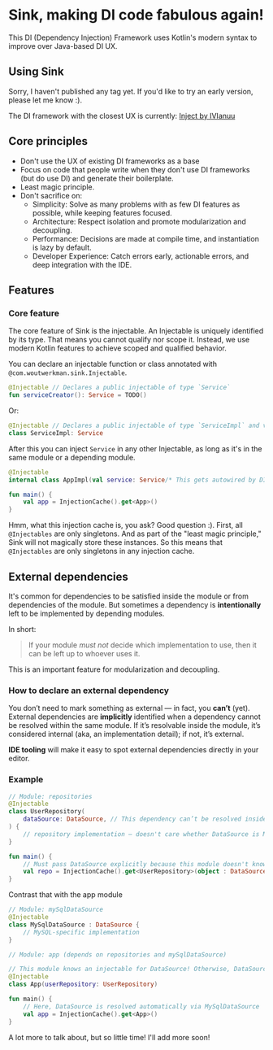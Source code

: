 # Sink, making DI code fabulous again!

This DI (Dependency Injection) Framework uses Kotlin's modern syntax to improve over Java-based DI UX.

## Using Sink

Sorry, I haven't published any tag yet. If you'd like to try an early version, please let me know :).

The DI framework with the closest UX is currently: [Inject by IVIanuu](https://github.com/IVIanuu/injekt)

## Core principles

 - Don't use the UX of existing DI frameworks as a base
 - Focus on code that people write when they don't use DI frameworks (but do use DI) and generate their boilerplate.
 - Least magic principle.
 - Don't sacrifice on:
   - Simplicity: Solve as many problems with as few DI features as possible, while keeping features focused.
   - Architecture: Respect isolation and promote modularization and decoupling.
   - Performance: Decisions are made at compile time, and instantiation is lazy by default.
   - Developer Experience: Catch errors early, actionable errors, and deep integration with the IDE.

## Features

### Core feature

The core feature of Sink is the injectable.
An Injectable is uniquely identified by its type.
That means you cannot qualify nor scope it.
Instead, we use modern Kotlin features to achieve scoped and qualified behavior.

You can declare an injectable function or class annotated with `@com.woutwerkman.sink.Injectable`.
```kt
@Injectable // Declares a public injectable of type `Service`
fun serviceCreator(): Service = TODO()
```
Or:
```kt
@Injectable // Declares a public injectable of type `ServiceImpl` and via supertype `Service`
class ServiceImpl: Service
```
After this you can inject `Service` in any other Injectable, as long as it's in the same module or a depending module.
```kt
@Injectable
internal class AppImpl(val service: Service/* This gets autowired by DI framework */): App

fun main() {
    val app = InjectionCache().get<App>()
}
```
Hmm, what this injection cache is, you ask?
Good question :). First, all `@Injectables` are only singletons.
And as part of the "least magic principle," Sink will not magically store these instances.
So this means that `@Injectables` are only singletons in any injection cache.

## External dependencies

It's common for dependencies to be satisfied inside the module or from dependencies of the module.
But sometimes a dependency is **intentionally** left to be implemented by depending modules.

In short:

> If your module *must not* decide which implementation to use, then it can be left up to whoever uses it.

This is an important feature for modularization and decoupling.

### How to declare an external dependency

You don’t need to mark something as external — in fact, you **can’t** (yet).
External dependencies are **implicitly** identified when a dependency cannot be resolved within the same module.
If it’s resolvable inside the module, it’s considered internal (aka, an implementation detail); if not, it’s external.

**IDE tooling** will make it easy to spot external dependencies directly in your editor.

### Example

```kt
// Module: repositories
@Injectable
class UserRepository(
    dataSource: DataSource, // This dependency can’t be resolved inside this module, Sink treats it as external.
) {
    // repository implementation — doesn't care whether DataSource is MySQL/Postgres/etc.
}

fun main() {
    // Must pass DataSource explicitly because this module doesn't know its implementation
    val repo = InjectionCache().get<UserRepository>(object : DataSource { /* ... */ })
}
```

Contrast that with the app module

```kt
// Module: mySqlDataSource
@Injectable
class MySqlDataSource : DataSource {
    // MySQL-specific implementation
}

// Module: app (depends on repositories and mySqlDataSource)

// This module knows an injectable for DataSource! Otherwise, DataSource would've been an external dependency of App
@Injectable
class App(userRepository: UserRepository)

fun main() {
    // Here, DataSource is resolved automatically via MySqlDataSource
    val app = InjectionCache().get<App>()
}
```

A lot more to talk about, but so little time! I'll add more soon!

[//]: # (TODO: Add more)
